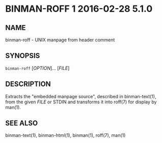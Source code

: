 # BINMAN-ROFF 1                   2016-02-28                            5.1.0

## NAME

binman-roff - UNIX manpage from header comment

## SYNOPSIS

`binman-roff` [*OPTION*]... [*FILE*]


## DESCRIPTION

Extracts the "embedded manpage source", described in binman-text(1), from the
given *FILE* or STDIN and transforms it into roff(7) for display by man(1).

## SEE ALSO

binman-text(1), binman-html(1), binman(1), roff(7), man(1)
